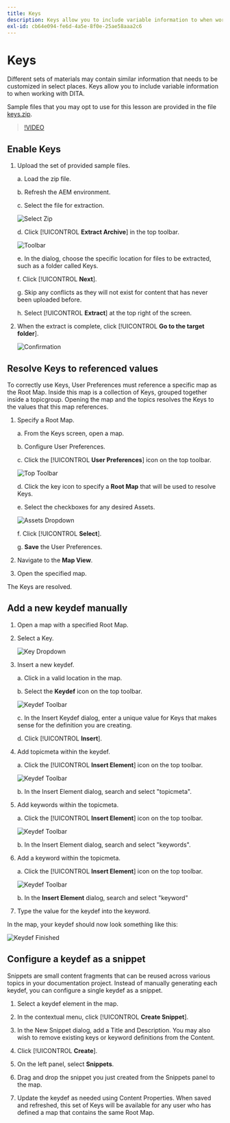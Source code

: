 ```yaml
---
title: Keys
description: Keys allow you to include variable information to when working with DITA in AEM Guides
exl-id: cb64e094-fe6d-4a5e-8f0e-25ae58aaa2c6
---
```

# Keys

Different sets of materials may contain similar information that needs to be customized in select places. Keys allow you to include variable information to when working with DITA.

Sample files that you may opt to use for this lesson are provided in the file [keys.zip](assets/keys.zip).

>[!VIDEO](https://video.tv.adobe.com/v/342756?quality=12&learn=on)

## Enable Keys

1. Upload the set of provided sample files.

    a. Load the zip file.

    b. Refresh the AEM environment.

    c. Select the file for extraction.

    ![Select Zip](images/lesson-9/select-zip.png)

    d. Click [!UICONTROL **Extract Archive**] in the top toolbar.

    ![Toolbar](images/lesson-9/extract-archive.png)

    e. In the dialog, choose the specific location for files to be extracted, such as a folder called Keys.

    f. Click [!UICONTROL **Next**].

    g. Skip any conflicts as they will not exist for content that has never been uploaded before.

    h. Select [!UICONTROL **Extract**] at the top right of the screen.

2. When the extract is complete, click [!UICONTROL **Go to the target folder**].

    ![Confirmation](images/lesson-9/go-to-target.png)

## Resolve Keys to referenced values

To correctly use Keys, User Preferences must reference a specific map as the Root Map. Inside this map is a collection of Keys, grouped together inside a topicgroup. Opening the map and the topics resolves the Keys to the values that this map references.

1. Specify a Root Map.

    a. From the Keys screen, open a map.

    b. Configure User Preferences.

    c. Click the [!UICONTROL **User Preferences**] icon on the top toolbar.

    ![Top Toolbar](images/lesson-9/author-view.png)

    d. Click the key icon to specify a **Root Map** that will be used to resolve Keys.

    e. Select the checkboxes for any desired Assets.

    ![Assets Dropdown](images/lesson-9/select-assets.png)

    f. Click [!UICONTROL **Select**].

    g. **Save** the User Preferences.

2. Navigate to the **Map View**.

3. Open the specified map.

The Keys are resolved.

## Add a new keydef manually

1. Open a map with a specified Root Map.

2. Select a Key.

    ![Key Dropdown](images/lesson-9/hybrid-key.png)

3. Insert a new keydef.

    a. Click in a valid location in the map.

    b. Select the **Keydef** icon on the top toolbar.

    ![Keydef Toolbar](images/lesson-9/key-icon.png)

    c. In the Insert Keydef dialog, enter a unique value for Keys that makes sense for the definition you are creating.

    d. Click [!UICONTROL **Insert**].

4. Add topicmeta within the keydef.

    a. Click the [!UICONTROL **Insert Element**] icon on the top toolbar.

    ![Keydef Toolbar](images/lesson-9/add-icon.png)

    b. In the Insert Element dialog, search and select "topicmeta".

5. Add keywords within the topicmeta.

    a. Click the [!UICONTROL **Insert Element**] icon on the top toolbar.

    ![Keydef Toolbar](images/lesson-9/add-icon.png)

    b. In the Insert Element dialog, search and select "keywords".

6. Add a keyword within the topicmeta.

    a. Click the [!UICONTROL **Insert Element**] icon on the top toolbar.

    ![Keydef Toolbar](images/lesson-9/add-icon.png)

    b. In the **Insert Element** dialog, search and select "keyword"

7. Type the value for the keydef into the keyword.

In the map, your keydef should now look something like this:

![Keydef Finished](images/lesson-9/keydef.png)

## Configure a keydef as a snippet

Snippets are small content fragments that can be reused across various topics in your documentation project. Instead of manually generating each keydef, you can configure a single keydef as a snippet.

1. Select a keydef element in the map.

2. In the contextual menu, click [!UICONTROL **Create Snippet**].

3. In the New Snippet dialog, add a Title and Description.
You may also wish to remove existing keys or keyword definitions from the Content.

4. Click [!UICONTROL **Create**].

5. On the left panel, select **Snippets**.

6. Drag and drop the snippet you just created from the Snippets panel to the map.

7. Update the keydef as needed using Content Properties.
When saved and refreshed, this set of Keys will be available for any user who has defined a map that contains the same Root Map.
